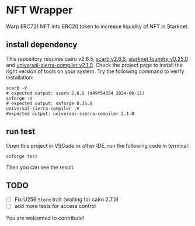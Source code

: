 # NFT Wrapper

Warp ERC721 NFT into ERC20 token to increace liquidity of NFT in Starknet.

## install dependency

This repository requires cairo v2.6.5, [scarb v2.6.5](https://docs.swmansion.com/scarb/), [starknet foundry v0.25.0](https://foundry-rs.github.io/starknet-foundry/) and [universal-sierra-compiler v2.1.0](https://github.com/software-mansion/universal-sierra-compiler). Check the project page to install the right version of tools on your system. Try the following command to verify installation:
```shell
scarb -V
# expected output: scarb 2.6.5 (d49f54394 2024-06-11)
snforge -V
# expected output: snforge 0.25.0
universal-sierra-compiler -V
#expected output: universal-sierra-compiler 2.1.0
```

## run test

Open this project in VSCode or other IDE, run the following code in terminal:
```shell
snforge test
```
Then you can see the result.

## TODO
- [ ] Fix U256 `Store` trait (waiting for cairo 2.7.0)
- [ ] add more tests for access control

You are welcomed to contribute!